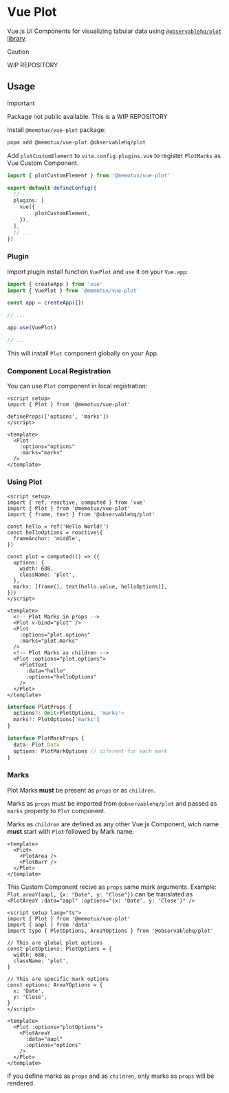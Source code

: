 # Vue Plot

Vue.js UI Components for visualizing tabular data using [`@observablehq/plot` library](https://github.com/observablehq/plot).

> [!CAUTION]
> WIP REPOSITORY

## Usage

> [!IMPORTANT]
> Package not public available. This is a WIP REPOSITORY

Install `@memotux/vue-plot` package:

```bash
pnpm add @memotux/vue-plot @observablehq/plot
```

Add `plotCustomElement` to `vite.config.plugins.vue` to register `PlotMarks` as Vue Custom Component.

```ts vite.config
import { plotCustomElement } from '@memotux/vue-plot'

export default defineConfig({
  // ...
  plugins: [
    vue({
      ...plotCustomElement,
    }),
  ],
  // ...
})
```

### Plugin

Import plugin install function `VuePlot` and `use` it on your `Vue.app`:

```ts
import { createApp } from 'vue'
import { VuePlot } from '@memotux/vue-plot'

const app = createApp({})

// ...

app.use(VuePlot)

// ...
```

This will install `Plot` component globally on your App.

### Component Local Registration

You can use `Plot` component in local registration:

```vue
<script setup>
import { Plot } from '@memotux/vue-plot'

defineProps(['options', 'marks'])
</script>

<template>
  <Plot
    :options="options"
    :marks="marks"
  />
</template>
```

### Using Plot

```vue
<script setup>
import { ref, reactive, computed } from 'vue'
import { Plot } from '@memotux/vue-plot'
import { frame, text } from '@observablehq/plot'

const hello = ref('Hello World!')
const helloOptions = reactive({
  frameAnchor: 'middle',
})

const plot = computed(() => ({
  options: {
    width: 688,
    className: 'plot',
  },
  marks: [frame(), text(hello.value, helloOptions)],
}))
</script>

<template>
  <!-- Plot Marks in props -->
  <Plot v-bind="plot" />
  <Plot
    :options="plot.options"
    :marks="plot.marks"
  />
  <!-- Plot Marks as children -->
  <Plot :options="plot.options">
    <PlotText
      :data="hello"
      :options="helloOptions"
    />
  </Plot>
</template>
```

```ts
interface PlotProps {
  options?: Omit<PlotOptions, 'marks'>
  marks?: PlotOptions['marks']
}

interface PlotMarkProps {
  data: Plot.Data
  options: PlotMarkOptions // diferent for each mark
}
```

### Marks

Plot Marks **must** be present as `props` or as `children`.

Marks as `props` must be imported from `@observablehq/plot` and passed as `marks` property to `Plot` component.

Marks as `children` are defined as any other Vue.js Component, wich name **must** start with `Plot` followed by Mark name.

```vue
<template>
  <Plot>
    <PlotArea />
    <PlotBarY />
  </Plot>
</template>
```

This Custom Component recive as `props` same mark arguments. Example: `Plot.areaY(aapl, {x: "Date", y: "Close"})` can be translated as `<PlotAreaY :data="aapl" :options="{x: 'Date', y: 'Close'}" />`

```vue
<script setup lang="ts">
import { Plot } from '@memotux/vue-plot'
import { aapl } from 'data'
import type { PlotOptions, AreaYOptions } from '@observablehq/plot'

// This are global plot options
const plotOptions: PlotOptions = {
  width: 688,
  className: 'plot',
}

// This are specific mark options
const options: AreaYOptions = {
  x: 'Date',
  y: 'Close',
}
</script>

<template>
  <Plot :options="plotOptions">
    <PlotAreaY
      :data="aapl"
      :options="options"
    />
  </Plot>
</template>
```

If you define marks as `props` and as `children`, only marks as `props` will be rendered.

